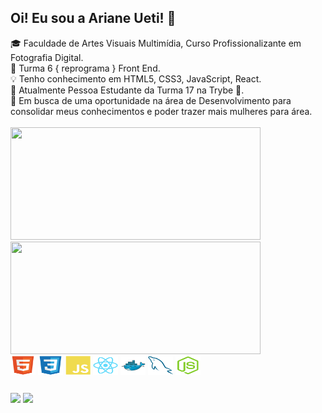 ## Oi! Eu sou a Ariane Ueti! 👋
 <div>
 🎓 Faculdade de Artes Visuais Multimídia, Curso Profissionalizante em Fotografia Digital.<br>
 💜 Turma 6 { reprograma } Front End.<br>
 💡 Tenho conhecimento em HTML5, CSS3, JavaScript, React.<br>
 🚀 Atualmente Pessoa Estudante da Turma 17 na Trybe 💚.<br>
 🔎 Em busca de uma oportunidade na área de Desenvolvimento para consolidar meus conhecimentos e poder trazer mais mulheres para área.<br>
 <br>
  <a href="https://github.com/uetiari">
   <img width="400px" height="180em" src="https://github-readme-stats.vercel.app/api?username=uetiari&show_icons=true&theme=monokai&include_all_commits=true&count_private=true"/>
   <img width="400px" height="180em" src="https://github-readme-stats.vercel.app/api/top-langs/?username=uetiari&layout=compact&langs_count=16&theme=monokai"/>
  </a>
</div>
<div>
  <img align="center" alt="HTML" height="30" width="40" src="https://raw.githubusercontent.com/devicons/devicon/master/icons/html5/html5-original.svg">
  <img align="center" alt="CSS" height="30" width="40" src="https://raw.githubusercontent.com/devicons/devicon/master/icons/css3/css3-original.svg">
  <img align="center" alt="Javascript" height="30" width="40" src="https://raw.githubusercontent.com/devicons/devicon/master/icons/javascript/javascript-plain.svg">
  <img align="center" alt="React" height="30" width="40" src="https://raw.githubusercontent.com/devicons/devicon/master/icons/react/react-original.svg">
  <img align="center" alt="Docker" height="30" width="40" src="https://raw.githubusercontent.com/devicons/devicon/master/icons/docker/docker-original.svg">
  <img align="center" alt="MySQL" height="30" width="40" src="https://raw.githubusercontent.com/devicons/devicon/master/icons/mysql/mysql-original.svg">
  <img align="center" alt="NodeJs" height="30" width="40" src="https://raw.githubusercontent.com/devicons/devicon/master/icons/nodejs/nodejs-original.svg">
</div>
  
  ##
 
<div> 
  <a href="mailto: arianeueti@gmail.com" target="_blank"><img src="https://img.shields.io/badge/-Gmail-%23333?style=for-the-badge&logo=gmail&logoColor=white" target="_blank"></a>
  <a href="https://www.linkedin.com/in/ariane-ueti/?trk=public_profile_browsemap" target="_blank"><img src="https://img.shields.io/badge/-LinkedIn-%230077B5?style=for-the-badge&logo=linkedin&logoColor=white" target="_blank"></a> 
 
 
</div>
